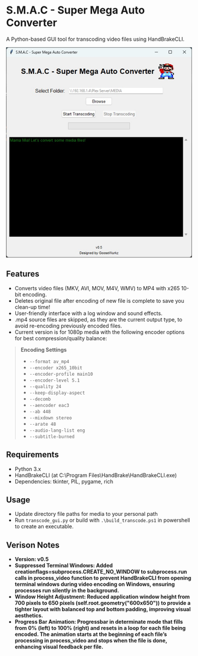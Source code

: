 # S.M.A.C - Super Mega Auto Converter

A Python-based GUI tool for transcoding video files using HandBrakeCLI.

<p align="center">
<img src="https://github.com/jamesonmalpezzi/S.M.A.C---Super-Mega-Auto-Converter/blob/main/images/screenshot.jpg">
</p>

## Features
- Converts video files (MKV, AVI, MOV, M4V, WMV) to MP4 with x265 10-bit encoding.<br>
- Deletes original file after encoding of new file is complete to save you clean-up time!
- User-friendly interface with a log window and sound effects.
- .mp4 source files are skipped, as they are the current output type, to avoid re-encoding previously encoded files.
- Current version is for 1080p media with the following encoder options for best compression/quality balance:

> **Encoding Settings**
>
> - `--format av_mp4`
> - `--encoder x265_10bit`
> - `--encoder-profile main10`
> - `--encoder-level 5.1`
> - `--quality 24`
> - `--keep-display-aspect`
> - `--decomb`
> - `--aencoder eac3`
> - `--ab 448`
> - `--mixdown stereo`
> - `--arate 48`
> - `--audio-lang-list eng`
> - `--subtitle-burned`

## Requirements
- Python 3.x
- HandBrakeCLI (at C:\Program Files\HandBrake\HandBrakeCLI.exe)
- Dependencies: tkinter, PIL, pygame, rich

## Usage
- Update directory file paths for media to your personal path
- Run `transcode_gui.py` or build with `.\build_transcode.ps1` in powershell to create an executable.

## Verison Notes
- <b>Version<b/>: v0.5
- <b>Suppressed Terminal Windows<b/>: Added creationflags=subprocess.CREATE_NO_WINDOW to subprocess.run calls in process_video function to prevent HandBrakeCLI from opening terminal windows during video encoding on Windows, ensuring processes run silently in the background.
- <b>Window Height Adjustment<b/>: Reduced application window height from 700 pixels to 650 pixels (self.root.geometry("600x650")) to provide a tighter layout with balanced top and bottom padding, improving visual aesthetics.
- <b>Progress Bar Animation<b/>: Progressbar in determinate mode that fills from 0% (left) to 100% (right) and resets in a loop for each file being encoded. The animation starts at the beginning of each file’s processing in process_video and stops when the file is done, enhancing visual feedback per file.
